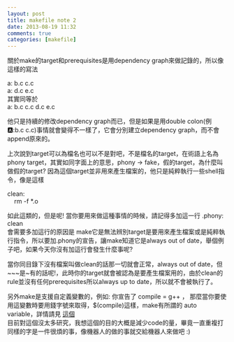 ```yaml
---
layout: post
title: makefile note 2
date: 2013-08-19 11:32
comments: true
categories: [makefile]
---
```



關於make的target和prerequisites是用dependency graph來做記錄的，所以像這樣的寫法  
  
a: b.c c.c  
a: d.c e.c  
其實同等於  
a: b.c c.c d.c e.c  
  
他只是持續的修改dependency graph而已，但是如果是用double colon(例:a::b.c c.c)事情就會變得不一樣了，它會分別建立dependency graph，而不會append原來的。  
  
  
上次說到target可以為檔名也可以不是對吧，不是檔名的target，在術語上名為phony target，其實如同字面上的意思，phony -> fake，假的target，為什麼叫做假的target? 因為這個target並非用來產生檔案的，他只是純粹執行一些shell指令，像是這樣  
  
clean:  
    rm -f *.o  
  
如此這類的，但是呢! 當你要用來做這種事情的時候，請記得多加這一行 .phony: clean  
會需要多加這行的原因是 make它是無法辨別target是要用來產生檔案或是純粹執行指令，所以要加.phony的宣告，讓make知道它是always out of date，舉個例子吧，如果今天你沒有加這行會發生什麼事呢?  
  
當你同目錄下沒有檔案叫做clean的話那一切就會正常，always out of date，但~~~是~有的話呢!，此時你的target就會被認為是要產生檔案用的，由於clean的rule並沒有任何prerequisites所以always up to date，所以就不會被執行了。   
  
另外make是支援自定義變數的，例如: 你宣告了 compile = g++ ， 那麼當你要使用這變數時要用錢字號來取得，$(compile)這樣，make有所謂的 auto variable，詳情請見 [這個][1]  
目前對這個沒太多研究，我想這個的目的大概是減少code的量，畢竟一直重複打同樣的字是一件很煩的事，像機器人的做的事就交給機器人來做吧 :) 



[1]: http://www.gnu.org/software/make/manual/html_node/Automatic-Variables.html
